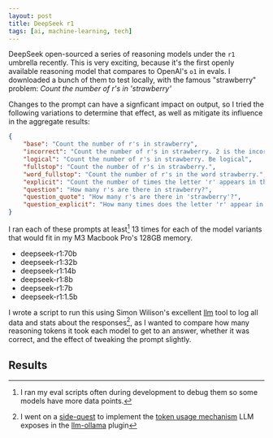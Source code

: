 ```yaml
---
layout: post
title: DeepSeek r1
tags: [ai, machine-learning, tech]
---
```


DeepSeek open-sourced a series of reasoning models under the `r1` umbrella recently.
This is very exciting, because it's the first openly available reasoning model that compares to OpenAI's `o1` in evals.
I downloaded a bunch of them to test locally, with the famous "strawberry" problem: _Count the number of r's in 'strawberry'_ 

Changes to the prompt can have a signficant impact on output, so I tried the following variations to determine that effect, as well as mitigate its influence in the aggregate results:
```json
{
    "base": "Count the number of r's in strawberry",
    "incorrect": "Count the number of r's in strawberry. 2 is the incorrect answer.",
    "logical": "Count the number of r's in strawberry. Be logical",
    "fullstop": "Count the number of r's in strawberry.",
    "word_fullstop": "Count the number of r's in the word strawberry.",
    "explicit": "Count the number of times the letter 'r' appears in the word 'strawberry'",
    "question": "How many r's are there in strawberry?",
    "question_quote": "How many r's are there in 'strawberry'?",
    "question_explicit": "How many times does the letter 'r' appear in the word 'strawberry'?"
} 
```
I ran each of these prompts at least[^at-least] 13 times for each of the model variants that would fit in my M3 Macbook Pro's 128GB memory.
- deepseek-r1:70b
- deepseek-r1:32b
- deepseek-r1:14b
- deepseek-r1:8b
- deepseek-r1:7b
- deepseek-r1:1.5b

[^at-least]: I ran my eval scripts often during development to debug them so some models have more data points.

I wrote a script to run this using Simon Wilison's excellent [llm](https://llm.datasette.io/en/stable/) tool to log all data and stats about the responses[^llm-ollama], as I wanted to compare how many reasoning tokens it took each model to get to an answer, whether it was correct, and the effect of tweaking the prompt slightly.

[^llm-ollama]: I went on a [side-quest](https://github.com/taketwo/llm-ollama/pull/30) to implement the [token usage mechanism](https://llm.datasette.io/en/stable/plugins/advanced-model-plugins.html#tracking-token-usage) LLM exposes in the [llm-ollama](https://github.com/taketwo/llm-ollama) plugin

## Results




